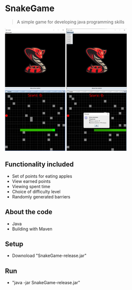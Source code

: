 # SnakeGame
<!-- ?raw=true "Title -->

> A simple game for developing java programming skills
<img src="https://github.com/forafox/Snake/blob/Game_release_One/images/GameMenu.png" width="200" height="200"/>
<img src="https://github.com/forafox/Snake/blob/Game-release-One/images/levelChoise.png" width="200" height="200"/>
<img src="https://github.com/forafox/Snake/blob/Game-release-One/images/gameRun.png" width="200" height="200"/>
<img src="https://github.com/forafox/Snake/blob/Game-release-One/images/GameResult.png" width="200" height="200"/>

## Functionality included
- Set of points for eating apples
- View earned points
- Viewing spent time
- Choice of difficulty level
- Randomly generated barriers
## About the code
- Java
- Building with Maven
## Setup
- Downoload "SnakeGame-release.jar"
## Run
- "java -jar SnakeGame-release.jar"

